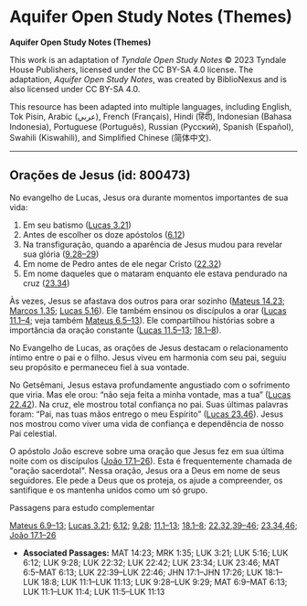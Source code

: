 # Aquifer Open Study Notes (Themes)

**Aquifer Open Study Notes (Themes)**

This work is an adaptation of *Tyndale Open Study Notes* © 2023 Tyndale House Publishers, licensed under the CC BY\-SA 4\.0 license. The adaptation, *Aquifer Open Study Notes*, was created by BiblioNexus and is also licensed under CC BY\-SA 4\.0\.

This resource has been adapted into multiple languages, including English, Tok Pisin, Arabic (عربي), French (Français), Hindi (हिंदी), Indonesian (Bahasa Indonesia), Portuguese (Português), Russian (Русский), Spanish (Español), Swahili (Kiswahili), and Simplified Chinese (简体中文).



--------------------------------

## Orações de Jesus (id: 800473)

No evangelho de Lucas, Jesus ora durante momentos importantes de sua vida:

1. Em seu batismo ([Lucas 3\.21](https://ref.ly/Luke3:21))
2. Antes de escolher os doze apóstolos ([6\.12](https://ref.ly/Luke6:12))
3. Na transfiguração, quando a aparência de Jesus mudou para revelar sua glória ([9\.28–29](https://ref.ly/Luke9:28-Luke9:29))
4. Em nome de Pedro antes de ele negar Cristo ([22\.32](https://ref.ly/Luke22:32))
5. Em nome daqueles que o mataram enquanto ele estava pendurado na cruz ([23\.34](https://ref.ly/Luke23:34))

Às vezes, Jesus se afastava dos outros para orar sozinho ([Mateus 14\.23](https://ref.ly/Matt14:23); [Marcos 1\.35](https://ref.ly/Mark1:35); [Lucas 5\.16](https://ref.ly/Luke5:16)). Ele também ensinou os discípulos a orar ([Lucas 11\.1–4](https://ref.ly/Luke11:1-Luke11:4); veja também [Mateus 6\.5–13](https://ref.ly/Matt6:5-Matt6:13)). Ele compartilhou histórias sobre a importância da oração constante ([Lucas 11\.5–13](https://ref.ly/Luke11:5-Luke11:13); [18\.1–8](https://ref.ly/Luke18:1-Luke18:8)).

No Evangelho de Lucas, as orações de Jesus destacam o relacionamento íntimo entre o pai e o filho. Jesus viveu em harmonia com seu pai, seguiu seu propósito e permaneceu fiel à sua vontade.

No Getsêmani, Jesus estava profundamente angustiado com o sofrimento que viria. Mas ele orou: “não seja feita a minha vontade, mas a tua” ([Lucas 22\.42](https://ref.ly/Luke22:42)). Na cruz, ele mostrou total confiança no pai. Suas últimas palavras foram: “Pai, nas tuas mãos entrego o meu Espírito” ([Lucas 23\.46](https://ref.ly/Luke23:46)). Jesus nos mostrou como viver uma vida de confiança e dependência de nosso Pai celestial.

O apóstolo João escreve sobre uma oração que Jesus fez em sua última noite com os discípulos ([João 17\.1–26](https://ref.ly/John17:1-John17:26)). Esta é frequentemente chamada de "oração sacerdotal". Nessa oração, Jesus ora a Deus em nome de seus seguidores. Ele pede a Deus que os proteja, os ajude a compreender, os santifique e os mantenha unidos como um só grupo.

Passagens para estudo complementar

[Mateus 6\.9–13](https://ref.ly/Matt6:9-Matt6:13); [Lucas 3\.21](https://ref.ly/Luke3:21); [6\.12](https://ref.ly/Luke6:12); [9\.28](https://ref.ly/Luke9:28); [11\.1–13](https://ref.ly/Luke11:1-Luke11:13); [18\.1–8](https://ref.ly/Luke18:1-Luke18:8); [22\.32](https://ref.ly/Luke22:32),[39–46](https://ref.ly/Luke22:39-Luke22:46); [23\.34](https://ref.ly/Luke23:34),[46](https://ref.ly/Luke23:46); [João 17\.1–26](https://ref.ly/John17:1-John17:26)

* **Associated Passages:** MAT 14:23; MRK 1:35; LUK 3:21; LUK 5:16; LUK 6:12; LUK 9:28; LUK 22:32; LUK 22:42; LUK 23:34; LUK 23:46; MAT 6:5–MAT 6:13; LUK 22:39–LUK 22:46; JHN 17:1–JHN 17:26; LUK 18:1–LUK 18:8; LUK 11:1–LUK 11:13; LUK 9:28–LUK 9:29; MAT 6:9–MAT 6:13; LUK 11:1–LUK 11:4; LUK 11:5–LUK 11:13

